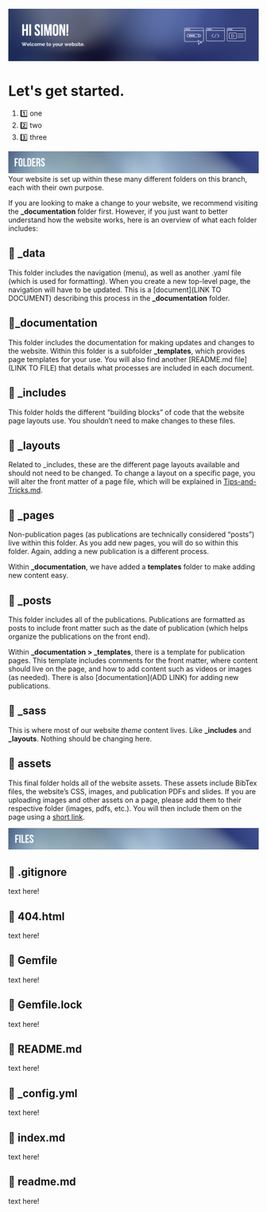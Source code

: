 ![Welcome, Simon!](/assets/images/ReadMe/Header.png "Welcome, Simon!")

# Let's get started.

1. :one: one
2. :two: two
3. :three: three


![Folders](/assets/images/ReadMe/Folders.png "Folders")
Your website is set up within these many different folders on this branch, each with their own purpose. 

If you are looking to make a change to your website, we recommend visiting the **_documentation** folder first. However, if you just want to better understand how the website works, here is an overview of what each folder includes: 

## :file_folder: _data 

This folder includes the navigation (menu), as well as another .yaml file (which is used for formatting). When you create a new top-level page, the navigation will have to be updated. This is a [document](LINK TO DOCUMENT) describing this process in the **_documentation** folder. 


## :file_folder:_documentation

This folder includes the documentation for making updates and changes to the website. Within this folder is a subfolder **_templates**, which provides page templates for your use. You will also find another [README.md file](LINK TO FILE) that details what processes are included in each document. 


## :file_folder: _includes

This folder holds the different “building blocks” of code that the website page layouts use. You shouldn’t need to make changes to these files. 


## :file_folder: _layouts

Related to _includes, these are the different page layouts available and should not need to be changed. To change a layout on a specific page, you will alter the front matter of a page file, which will be explained in [Tips-and-Tricks.md](https://github.com/christinamayr/SPJ-Test-Bed/blob/gh-pages/_documentation/Tips-and-Tricks.md).


## :file_folder: _pages

Non-publication pages (as publications are technically considered “posts”) live within this folder.  As you add new pages, you will do so within this folder. Again, adding a new publication is a different process. 

Within **_documentation**, we have added a **templates** folder to make adding new content easy.


## :file_folder: _posts

This folder includes all of the publications. Publications are formatted as posts to include front matter such as the date of publication (which helps organize the publications on the front end). 

Within **_documentation > _templates**, there is a template for publication pages. This template includes comments for the front matter, where content should live on the page, and how to add content such as videos or images (as needed). There is also [documentation](ADD LINK) for adding new publications.


## :file_folder: _sass

This is where most of our website *theme* content lives. Like **_includes** and **_layouts**. Nothing should be changing here. 


## :file_folder: assets

This final folder holds all of the website assets. These assets include BibTex files, the website’s CSS, images, and publication PDFs and slides. If you are uploading images and other assets on a page, please add them to their respective folder (images, pdfs, etc.). You will then include them on the page using a [short link](https://github.com/christinamayr/SPJ-Test-Bed/blob/gh-pages/_documentation/Tips-and-Tricks.md).


![Files](/assets/images/ReadMe/Files.png "Files")

## :page_facing_up: .gitignore

text here!


## :page_facing_up: 404.html

text here!


## :page_facing_up: Gemfile

text here!


## :page_facing_up: Gemfile.lock

text here!


## :page_facing_up: README.md

text here!


## :page_facing_up: _config.yml

text here!


## :page_facing_up: index.md

text here!


## :page_facing_up: readme.md

text here!

